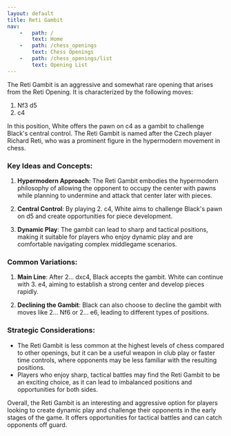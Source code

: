 ```yaml
---
layout: default
title: Reti Gambit
nav:
    -   path: /
        text: Home
    -   path: /chess_openings
        text: Chess Openings
    -   path: /chess_openings/list
        text: Opening List
---
```


The Reti Gambit is an aggressive and somewhat rare opening that arises from the Reti Opening. It is characterized by the following moves:

1. Nf3 d5
2. c4

In this position, White offers the pawn on c4 as a gambit to challenge Black's central control. The Reti Gambit is named after the Czech player Richard Reti, who was a prominent figure in the hypermodern movement in chess.

### Key Ideas and Concepts:

1. **Hypermodern Approach**: The Reti Gambit embodies the hypermodern philosophy of allowing the opponent to occupy the center with pawns while planning to undermine and attack that center later with pieces.

2. **Central Control**: By playing 2. c4, White aims to challenge Black's pawn on d5 and create opportunities for piece development.

3. **Dynamic Play**: The gambit can lead to sharp and tactical positions, making it suitable for players who enjoy dynamic play and are comfortable navigating complex middlegame scenarios.

### Common Variations:

1. **Main Line**: After 2... dxc4, Black accepts the gambit. White can continue with 3. e4, aiming to establish a strong center and develop pieces rapidly.

2. **Declining the Gambit**: Black can also choose to decline the gambit with moves like 2... Nf6 or 2... e6, leading to different types of positions.

### Strategic Considerations:

- The Reti Gambit is less common at the highest levels of chess compared to other openings, but it can be a useful weapon in club play or faster time controls, where opponents may be less familiar with the resulting positions.
- Players who enjoy sharp, tactical battles may find the Reti Gambit to be an exciting choice, as it can lead to imbalanced positions and opportunities for both sides.

Overall, the Reti Gambit is an interesting and aggressive option for players looking to create dynamic play and challenge their opponents in the early stages of the game. It offers opportunities for tactical battles and can catch opponents off guard.